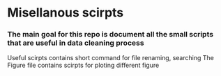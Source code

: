 # Misellanous scirpts
### The main goal for this repo is document all the small scripts that are useful in data cleaning process
 
Useful scirpts contains short command for file renaming, searching
The Figure file contains scirpts for ploting different figure


